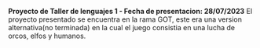 **Proyecto de Taller de lenguajes 1 - Fecha de presentacion: 28/07/2023**
El proyecto presentado se encuentra en la rama GOT, este era una version alternativa(no terminada) en la cual el juego consistia en una lucha de orcos, elfos y humanos.

